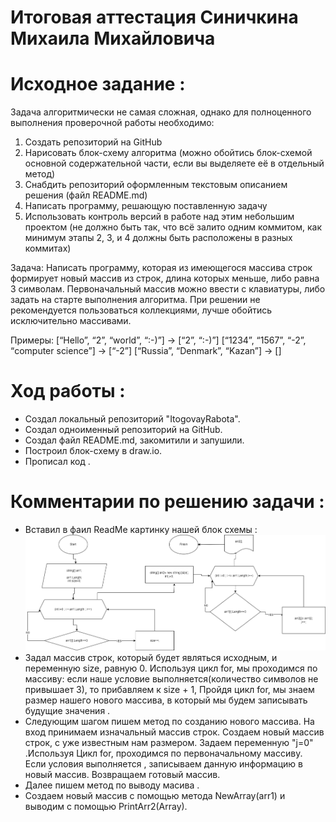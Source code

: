 # Итоговая аттестация Синичкина Михаила Михайловича

# Исходное задание :

Задача алгоритмически не самая сложная, однако для полноценного выполнения проверочной работы необходимо:

1. Создать репозиторий на GitHub
2. Нарисовать блок-схему алгоритма (можно обойтись блок-схемой основной содержательной части, если вы выделяете её в отдельный метод)
3. Снабдить репозиторий оформленным текстовым описанием решения (файл README.md)
4. Написать программу, решающую поставленную задачу
5. Использовать контроль версий в работе над этим небольшим проектом (не должно быть так, что всё залито одним коммитом, как минимум этапы 2, 3, и 4 должны быть расположены в разных коммитах)

Задача: Написать программу, которая из имеющегося массива строк формирует новый массив из строк, длина которых меньше, либо равна 3 символам. Первоначальный массив можно ввести с клавиатуры, либо задать на старте выполнения алгоритма. При решении не рекомендуется пользоваться коллекциями, лучше обойтись исключительно массивами.

Примеры:
[“Hello”, “2”, “world”, “:-)”] → [“2”, “:-)”]
[“1234”, “1567”, “-2”, “computer science”] → [“-2”]
[“Russia”, “Denmark”, “Kazan”] → []

# Ход работы :

* Создал локальный репозиторий "ItogovayRabota".
* Создал одноименный репозиторий на GitHub.
* Создал файл README.md, закомитили и запушили.
* Построил блок-схему в draw.io.
* Прописал код .
# Комментарии по решению задачи :
* Вставил в фаил ReadMe картинку нашей блок схемы :
![Блоксхема](ItogRabota1sem.png)
* Задал массив строк, который будет являться исходным, и переменную size, равную 0.
Используя цикл for, мы проходимся по массиву: 
если наше условие выполняется(количество символов не привышает 3), то прибавляем к size + 1, 
Пройдя цикл for, мы знаем размер нашего нового массива,
в который мы будем записывать будущие значения .
* Следующим шагом пишем метод по созданию нового массива. На вход принимаем изначальный массив строк.
Создаем новый массив строк, с уже известным нам размером.
Задаем переменную "j=0" .Используя Цикл for, проходимся по первоначальному массиву. Если  условия выполняется , записываем данную информацию в новый массив.
Возвращаем готовый массив.
* Далее пишем метод по выводу масива .
* Создаем новый массив с помощью метода NewArray(arr1) и выводим с помощью  PrintArr2(Array).

